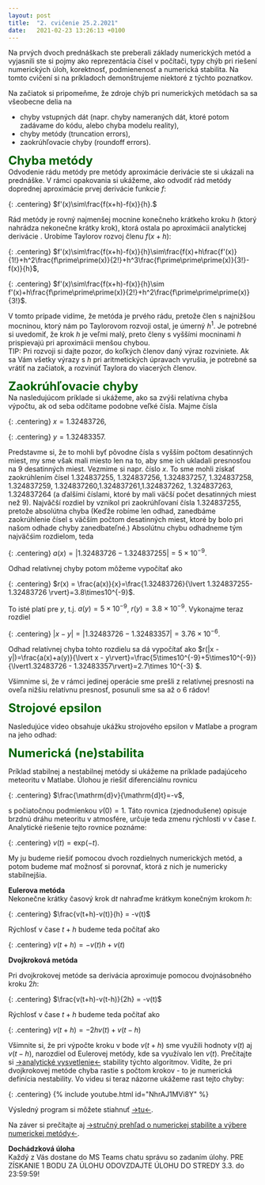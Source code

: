 ```yaml
---
layout: post
title:  "2. cvičenie 25.2.2021"
date:   2021-02-23 13:26:13 +0100
---
```


Na prvých dvoch prednáškach ste preberali základy numerických metód a vyjasnili ste si pojmy ako reprezentácia čísel v počítači, typy chýb pri riešení numerických úloh, korektnosť, podmienenosť a numerická stabilita. 
Na tomto cvičení si na príkladoch demonštrujeme niektoré z týchto poznatkov. <br>


Na začiatok si pripomeňme, že zdroje chýb pri numerických metódach sa  sa všeobecne delia na
- chyby vstupných dát (napr. chyby nameraných dát, ktoré potom zadávame do kódu, alebo chyba modelu reality),
- chyby metódy (truncation errors),
- zaokrúhľovacie chyby (roundoff errors).

<span style="color:DarkGreen"> <font size="+2"><b>Chyba metódy</b></font></span><br>
Odvodenie rádu metódy pre metódy aproximácie derivácie ste si ukázali na prednáške. V rámci opakovania si ukážeme, ako odvodiť rád metódy doprednej aproximácie prvej derivácie funkcie $f$:

{: .centering}
$f'(x)\sim\frac{f(x+h)-f(x)}{h}.$

Rád metódy je rovný najmenšej mocnine konečneho krátkeho kroku $h$ (ktorý nahrádza nekonečne krátky krok), ktorá ostala po aproximácii analytickej derivácie . 
Urobíme Taylorov rozvoj členu $f(x+h)$: 

{: .centering}
$f'(x)\sim\frac{f(x+h)-f(x)}{h}\sim\frac{f(x)+h\frac{f'(x)}{1!}+h^2\frac{f\prime\prime(x)}{2!}+h^3\frac{f\prime\prime\prime(x)}{3!}-f(x)}{h}$,

{: .centering}
$f'(x)\sim\frac{f(x+h)-f(x)}{h}\sim f'(x)+h\frac{f\prime\prime\prime(x)}{2!}+h^2\frac{f\prime\prime\prime(x)}{3!}$.

V tomto prípade vidíme, že metóda je prvého rádu, pretože člen s najnižšou mocninou, ktorý nám po Taylorovom rozvoji ostal, je úmerný $h^1$. Je potrebné si uvedomiť, že krok $h$ je veľmi malý, preto členy s vyššími mocninami $h$ prispievajú pri aproximácii menšou chybou.<br>
TIP: Pri rozvoji si dajte pozor, do koľkých členov daný výraz rozviniete. Ak sa Vám všetky výrazy s $h$ pri aritmetických úpravach vyrušia, je potrebné sa vrátiť na začiatok, a rozvinúť Taylora do viacerých členov.


<span style="color:DarkGreen"><b><font size="+2">Zaokrúhľovacie chyby</font> </b></span><br>
Na nasledujúcom príklade si ukážeme, ako sa zvýši relatívna chyba výpočtu, ak od seba odčítame podobne veľké čísla. Majme čísla

{: .centering}
$x = 1.32483726$,

{: .centering}
$y = 1.32483357$.

Predstavme si, že to mohli byť pôvodne čísla s vyšším počtom desatinných miest, my sme však mali miesto len na to, aby sme ich ukladali presnosťou na 9 desatinných miest. 
Vezmime si napr. číslo $x$. To sme mohli získať zaokrúhlením čísel $1.324837255$, $1.324837256$, $1.324837257$, $1.324837258$, $1.324837259$, $1.324837260$,$1.324837261$,$1.324837262$, $1.324837263$, $1.324837264$ (a ďalšími číslami, ktoré by mali väčší počet desatinných miest než 9). Najvǎčší rozdiel by vznikol pri zaokrúhľovaní čísla $1.324837255$, pretože absolútna chyba
 (Keďže robíme len odhad, zanedbáme zaokrúhlenie čísel s väčším počtom desatinných miest, ktoré by bolo pri našom odhade chyby zanedbateľné.)
Absolútnu chybu odhadneme tým najväčśim rozdielom, teda 

{: .centering}
$a(x) = \lvert1.32483726-1.324837255\rvert=5\times10^{-9}$.

Odhad relatívnej chyby potom môžeme vypočítať ako

{: .centering}
$r(x) = \frac{a(x)}{x}=\frac{1.32483726}{\lvert 1.324837255-1.32483726 \rvert}=3.8\times10^{-9}$.

To isté platí pre $y$, t.j. $a(y) = 5\times10^{-9}$, $r(y) = 3.8 \times10^{-9}$. Vykonajme teraz rozdiel 

{: .centering}
$\lvert x - y \rvert  = \lvert 1.32483726 - 1.32483357 \rvert = 3.76 \times 10^{-6}$.

Odhad relatívnej chyba tohto rozdielu sa dá vypočítať ako
$r(|x - y|)=\frac{a(x)+a(y)}{\lvert x - y\rvert}=\frac{5\times10^{-9}+5\times10^{-9}}{\lvert1.32483726 - 1.32483357\rvert}=2.7\times 10^{-3} $.


Všimnime si, že v rámci jedinej operácie sme prešli z relatívnej presnosti na oveľa nižšiu relatívnu presnosť, posunuli sme sa až o 6 rádov!


<span style="color:DarkGreen"><font size="+2"><b>Strojové epsilon</b></font></span><br>

Nasledujúce video obsahuje ukážku strojového epsilon v Matlabe a program na jeho odhad:<br>



<span style="color:DarkGreen"><b><font size="+2">Numerická (ne)stabilita</font></b></span><br>

Príklad stabilnej a nestabilnej metódy si ukážeme na príklade padajúceho meteoritu v Matlabe. Úlohou je riešiť diferenciálnu rovnicu

{: .centering}
$\frac{\mathrm{d}v}{\mathrm{d}t}=-v$, 

s počiatočnou podmienkou $v(0)=1$. Táto rovnica (zjednodušene) opisuje brzdnú dráhu meteoritu v atmosfére, určuje teda zmenu rýchlosti $v$ v čase $t$.
Analytické riešenie tejto rovnice poznáme:

{: .centering}
$v(t) =\mathrm{exp}(-t)$.

My ju budeme riešiť pomocou dvoch rozdielnych numerických metód, a potom budeme mať možnosť si porovnať, ktorá z nich je numericky stabilnejšia.<br>


<b>Eulerova metóda</b> <br>
Nekonečne krátky časový krok $\mathrm{d}t$ nahraďme krátkym konečným krokom $h$:<br>

{: .centering}
$\frac{v(t+h)-v(t)}{h} = -v(t)$

Rýchlosť v čase $t+h$ budeme teda počítať ako

{: .centering}
$v(t+h) = -v(t)h+v(t)$

<b>Dvojkroková metóda</b> <br>

Pri dvojkrokovej metóde sa derivácia aproximuje pomocou dvojnásobného kroku $2h$:<br>

{: .centering}
$\frac{v(t+h)-v(t-h)}{2h} = -v(t)$

Rýchlosť v čase $t+h$ budeme teda počítať ako

{: .centering}
$v(t+h)= -2h v(t)+v(t-h)$
 
Všimnite si, že pri výpočte kroku v bode $v(t+h)$ sme využili hodnoty $v(t)$ aj $v(t-h)$, narozdiel od Eulerovej metódy, kde sa využívalo len $v(t)$. 
Prečítajte si [->analytické vysvetlenie<-](http://maslarova.github.io/cvicenie2/priklad21.pdf) stability týchto algoritmov. Vidíte, že pri dvojkrokovej metóde chyba rastie s počtom krokov - to je numerická definícia nestability.
Vo videu si teraz názorne ukážeme rast tejto chyby: 

{: .centering}
{% include youtube.html id="NhrAJ1MVi8Y" %}
 <br />

Výsledný program si môžete stiahnuť [->tu<-](http://maslarova.github.io/cvicenie2/stabilita.m).

Na záver si prečítajte aj [->stručný prehľad o numerickej stabilite a výbere numerickej metódy<-](http://maslarova.github.io/cvicenie2/cviceni2a.pdf).
<br>


<b>Dochádzková úloha</b><br>
Každý z Vás dostane do MS Teams chatu správu so zadaním úlohy. PRE ZÍSKANIE 1 BODU ZA ÚLOHU ODOVZDAJTE ÚLOHU DO STREDY 3.3. do 23:59:59!

